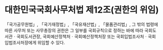 # 대한민국국회사무처법 제12조(권한의 위임)

「국가공무원법」, 「국가재정법」, 「국유재산법」, 「물품관리법」, 그 밖의 법령에 따른 사무처 또는 사무총장의 권한은 그 일부를 국회규칙으로 정하는 바에 따라 국회도서관ㆍ국회도서관장, 국회예산정책처ㆍ국회예산정책처장 또는 국회입법조사처ㆍ국회입법조사처장에게 위임할 수 있다.
